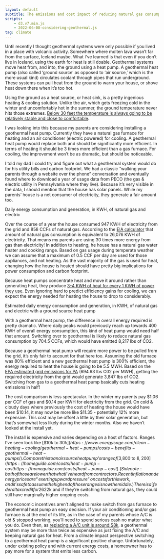 ```yaml
---
layout: default
subtitle: The emissions and cost impact of reducing natural gas consumption
scripts: 
    - d3.v7.min.js
    - 2022-06-08-considering-geothermal.js
tag: climate
---
```

Until recently I thought geothermal systems were only possible if you lived in a place with volcanic activity. Somewhere where molten lava wasn’t far from the surface, Iceland maybe.  What I've learned is that even if you don’t live in Iceland, using the earth for heat is still doable. Geothermal systems move heat from, and into, the ground using a heat pump.  A geothermal heat pump (also called ‘ground source’ as opposed to ‘air source,’ which is the more usual kind) circulates coolant through pipes that run underground. These systems can pull heat from the ground to warm your house, or shove heat down there when it’s too hot. 

Using the ground as a heat source, or heat sink, is a pretty ingenious heating & cooling solution. Unlike the air, which gets freezing cold in the winter and uncomfortably hot in the summer, the ground temperature never hits those extremes. [Below 30 feet the temperature is always going to be relatively stable and close to comfortable](https://builditsolar.com/Projects/Cooling/EarthTemperatures.htm).

I was looking into this because my parents are considering installing a geothermal heat pump. Currently they have a natural gas furnace for heating and an air conditioner (electric powered) for cooling. A geothermal heat pump would replace both and should be significantly more efficient. In terms of heating it should be 3 times more efficient than a gas furnace. For cooling, the improvement won’t be as dramatic, but should be noticeable.

I told my dad I could try and figure out what a geothermal system would do for his utility bills and carbon footprint. We had a classic “walking your parents through a website over the phone” conversation and eventually found where to download a year of usage data from PECO (the gas & electric utility in Pennsylvania where they live). Because it’s very visible in the data, I should mention that the house has solar panels. While my parents’ house is a net consumer of electricity, they generate a fair amount too.

<div id="current-usage"></div>
<div class="is-size-7 pb-3">Daily energy consumption and generation, in KWH, of natural gas and electric</div>

Over the course of a year the house consumed 947 KWH of electricity from the grid and 858 CCFs of natural gas. According to the [EIA calculator](https://www.eia.gov/energyexplained/units-and-calculators/energy-conversion-calculators.php) that amount of natural gas consumption is equivalent to 26,076 KWH of electricity. That means my parents are using 30 times more energy from gas than electricity! In addition to heating, he house has a natural gas water heater and cooking range. Based on gas usage during temperate weather we can assume that a maximum of 0.5 CCF per day are used for those appliances, and not heating. As the vast majority of the gas is used for heat, changing how the house is heated should have pretty big implications for power consumption and carbon footprint.

Because heat pumps concentrate heat and move it around rather than generating heat, they produce [3-4 KWH of heat for every 1 KWH of power they use](https://en.wikipedia.org/wiki/Ground_source_heat_pump#Thermal_performance). Even ignoring hard to predict efficiency gains for cooling, we can expect the energy needed for heating the house to drop to considerably.

<div id="geothermal-estimate"></div>
<div class="is-size-7 pb-3">Estimated daily energy consumption and generation, in KWH, of natural gas and electric with a ground source heat pump</div>

With a geothermal heat pump, the difference in overall energy required is pretty dramatic. Where daily peaks would previously reach up towards 400 KWH of overall energy consumption, this kind of heat pump would need half that amount. Switching over to geothermal is likely to reduce natural gas consumption by 704.5 CCFs, which would have emitted 8,217 lbs of CO2.

Because a geothermal heat pump will require more power to be pulled from the grid, it’s only fair to account for that here too. Assuming the old furnace was 80% efficient and a new geothermal heat pump is 300% efficient, the energy required to heat the house is going to be 5.5 MWH. Based on the [EPA estimated grid emissions for PA](https://www.epa.gov/egrid/data-explorer) (694.63 lbs C02 per MWH), getting the required electricity from the grid would generate 3,847 lbs of CO2. Switching from gas to a geothermal heat pump basically cuts heating emissions in half!

The cost comparison is less spectacular. In the winter my parents pay $1.06 per CCF of gas and $0.14 per KWH for electricity from the grid. On cold & cloudy days where previously the cost of heating the house would have been $10.14, it may now be more like $11.35 - potentially 12% more expensive. This cost may be offset a little by their solar generation, but that’s somewhat less likely during the winter months. Also we haven’t looked at the install yet.

The install is expensive and varies depending on a host of factors. Ranges I’ve seen look like [$10k to $30k](https://www.energysage.com/clean-heating-cooling/geothermal-heat-pumps/costs-benefits-geothermal-heat-pumps/). Compare this to an air source heat pump’s range of [$3,800 to $8,200](https://homeguide.com/costs/heat-pump-costhttps://homeguide.com/costs/heat-pump-cost). (Side note: both of those are lower that what I’ve heard from contractors. Recent inflation and energy prices are “exerting upward pressure” on costs for this work, and it’s safe to assume the high end of those ranges is now the middle.) There is a [federal tax credit for 26% of the cost of a geothermal system](https://dandelionenergy.com/federal-geothermal-tax-credit) which is great. Still, after the tax credit, folks are spending ~$22k and if they’re switching from natural gas, they could still have marginally higher ongoing costs.

The economic incentives aren’t aligned to make switch from gas furnace to geothermal heat pump an easy decision. If your air conditioning and/or gas furnace is at the end of its life, as in the case of my parents whose A/C is old & stopped working, you’ll need to spend serious cash no matter what you do. Even then, as [replacing a A/C unit is around $8k](https://www.consumeraffairs.com/homeowners/how-much-does-an-air-conditioner-cost.html), a geothermal system may be more than twice as expensive as just fixing the A/C and keeping natural gas for heat. From a climate impact perspective switching to a geothermal heat pump is a significant positive change.  Unfortunately, under existing policy and with current energy costs, a homeowner has to pay more for a system that emits less carbon.
